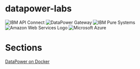# datapower-labs
![IBM API Connect](https://developer.ibm.com/bluemix/wp-content/uploads/sites/20/2016/04/api_connect_hero_revised.png)
![DataPower Gateway](https://www.ibm.com/developerworks/jp/websphere/library/esb/dtpw_intro/images2/01.gif)
![IBM Pure Systems](http://www.ibm.com/ibm/puresystems/i/ad-curtain-v2/puresystem-box.png) ![Amazon Web Services Logo](https://lh5.ggpht.com/LzLBH7fp9DG2zcIZAOsP2zXgF5GAwistBZcmoXNLXbljowmlgBbtxDtOR5WhRziO6lo=w200) ![Microsoft Azure](https://www.linux.com/sites/lcom/files/joomla/images/stories/66866/microsoft-azure-logo.png)

# Sections

[DataPower on Docker](https://github.com/ibm-datapower/datapower-labs/tree/master/docker "DataPower on Docker")
